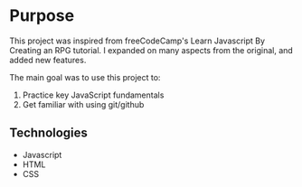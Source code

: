 # Purpose

This project was inspired from freeCodeCamp's Learn Javascript By Creating an RPG tutorial. I expanded on many aspects from the original, and added new features. 

The main goal was to use this project to: 

1. Practice key JavaScript fundamentals
2. Get familiar with using git/github

## Technologies
- Javascript
- HTML
- CSS
